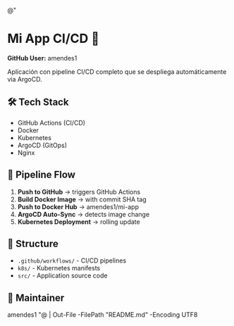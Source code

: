 @"
# Mi App CI/CD 🚀

**GitHub User:** amendes1

Aplicación con pipeline CI/CD completo que se despliega automáticamente via ArgoCD.

## 🛠️ Tech Stack
- GitHub Actions (CI/CD)
- Docker
- Kubernetes
- ArgoCD (GitOps)
- Nginx

## 🔄 Pipeline Flow
1. **Push to GitHub** → triggers GitHub Actions
2. **Build Docker Image** → with commit SHA tag
3. **Push to Docker Hub** → amendes1/mi-app
4. **ArgoCD Auto-Sync** → detects image change
5. **Kubernetes Deployment** → rolling update

## 📁 Structure
- `.github/workflows/` - CI/CD pipelines
- `k8s/` - Kubernetes manifests
- `src/` - Application source code

## 👤 Maintainer
amendes1
"@ | Out-File -FilePath "README.md" -Encoding UTF8